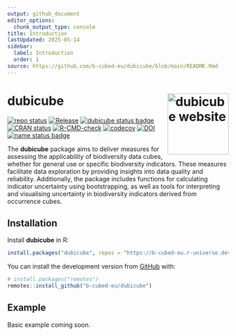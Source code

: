 ```yaml
---
output: github_document
editor_options:
  chunk_output_type: console
title: Introduction
lastUpdated: 2025-05-14
sidebar:
  label: Introduction
  order: 1
source: https://github.com/b-cubed-eu/dubicube/blob/main/README.Rmd
---
```


<!-- README.md is generated from README.Rmd. Please edit that file -->



# dubicube <a href="https://b-cubed-eu.github.io/dubicube/"><img src="https://b-cubed-eu.github.io/dubicube/logo.png" align="right" height="139" alt="dubicube website" /></a>

<!-- badges: start -->

[![repo status](https://www.repostatus.org/badges/latest/wip.svg)](https://www.repostatus.org/#wip)
[![Release](https://img.shields.io/github/release/b-cubed-eu/dubicube.svg)](https://github.com/b-cubed-eu/dubicube/releases)
[![dubicube status badge](https://b-cubed-eu.r-universe.dev/dubicube/badges/version)](https://b-cubed-eu.r-universe.dev/dubicube)
[![CRAN status](https://www.r-pkg.org/badges/version/dubicube)](https://CRAN.R-project.org/package=dubicube)
[![R-CMD-check](https://github.com/b-cubed-eu/dubicube/actions/workflows/check_on_different_r_os.yml/badge.svg)](https://github.com/b-cubed-eu/dubicube/actions/workflows/check_on_different_r_os.yml)
[![codecov](https://codecov.io/gh/b-cubed-eu/dubicube/branch/main/graph/badge.svg)](https://app.codecov.io/gh/b-cubed-eu/dubicube/)
[![DOI](https://zenodo.org/badge/DOI/10.5281/zenodo.14850237.svg)](https://doi.org/10.5281/zenodo.14850237)
[![name status badge](https://b-cubed-eu.r-universe.dev/badges/:name?color=6CDDB4)](https://b-cubed-eu.r-universe.dev/)

<!-- badges: end -->

The **dubicube** package aims to deliver measures for assessing the applicability of biodiversity data cubes, whether for general use or specific biodiversity indicators. These measures facilitate data exploration by providing insights into data quality and reliability. Additionally, the package includes functions for calculating indicator uncertainty using bootstrapping, as well as tools for interpreting and visualising uncertainty in biodiversity indicators derived from occurrence cubes. 

## Installation

Install **dubicube** in R:

```r
install.packages("dubicube", repos = "https://b-cubed-eu.r-universe.dev")
```

You can install the development version from [GitHub](https://github.com/) with:

``` r
# install.packages("remotes")
remotes::install_github("b-cubed-eu/dubicube")
```

## Example

Basic example coming soon.
